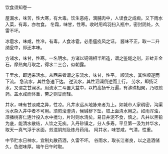 饮食须知卷一

屋漏水，味苦，性大寒，有大毒。饮生恶疮，滴脯肉中，人误食之成瘕。又下雨水入菜，有毒，亦勿食。
冬霜，味甘，性寒。收时用鸡羽扫入瓶中，密封阴处，久雷不坏。

冰雹水，味咸，性冷，有毒。人食冰雹，必患瘟疫风之证。
酱味不正，取一二升纳瓮中，即还本味。

方诸水，味甘，性寒。一名明水。方诸以铜锡相半所造，谓之鉴燧之剂。非蚌非金石，摩热向月取之，得水二三合，似朝露。

千里水，即远来活水。从西来者谓之东流水，味甘，性平。
顺流水，其性顺遂而下流。
急流水，其性急速下达。
逆流水，其性洄澜倒逆而上行。
劳水，即扬泛水，又谓之甘澜水。用流水二斗置大盆中，以杓高扬千万遍，有沸珠相聚，乃取煎药。盖水咸而体重，劳之则甘而轻。

井水，味有甘淡咸之异，性凉。凡井水远从地脉来者为上。如城市人家稠密，沟渠污水杂入井中者不可用。须煎滚澄清，候碱秽下坠，取上面清水用之。如雨浑浊，须播桃杏仁连汁投入水中搅匀，片时则水清矣。易日井泥不食，慎之。凡井以黑铅为底，能清水散结，人饮之无疾。入丹砂镇之，分人多寿。平旦第一汲为井华水，取天一真气浮于水面，煎滋阴剂及炼丹药用。
阿井水，味甘咸，气清，性重。

中节贮水日神水，宜制丸散药酒，久雷不坏。
谷雨水，取长江者良，以之造酒储久，色绀味厚。端午日午时取。